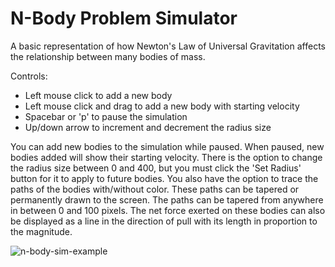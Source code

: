 # N-Body Problem Simulator
A basic representation of how Newton's Law of Universal Gravitation affects the relationship between many bodies of mass.

Controls:
- Left mouse click to add a new body
- Left mouse click and drag to add a new body with starting velocity
- Spacebar or 'p' to pause the simulation
- Up/down arrow to increment and decrement the radius size

You can add new bodies to the simulation while paused.  When paused, new bodies added will show their starting velocity.
There is the option to change the radius size between 0 and 400, but you must click the 'Set Radius' button for it to apply to future bodies.
You also have the option to trace the paths of the bodies with/without color.  These paths can be tapered or permanently drawn to the screen.
The paths can be tapered from anywhere in between 0 and 100 pixels.
The net force exerted on these bodies can also be displayed as a line in the direction of pull with its length in proportion to the magnitude.

![n-body-sim-example](https://user-images.githubusercontent.com/8971799/85453864-5080ca80-b56a-11ea-8740-2ccb1eba926f.JPG)

